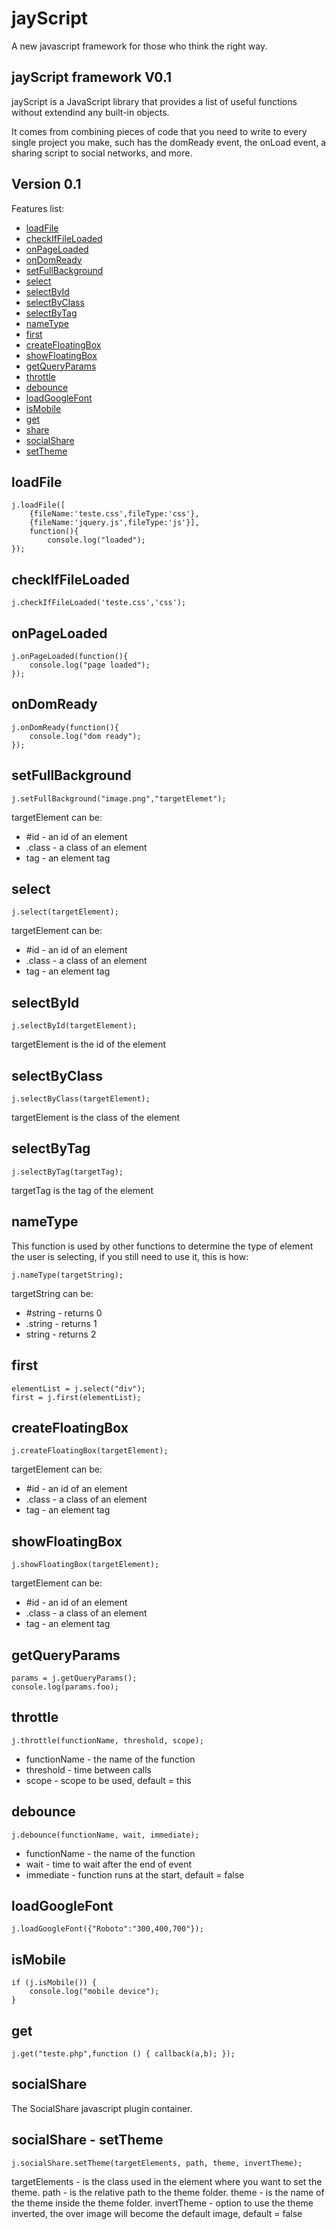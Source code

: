 jayScript
=========

A new javascript framework for those who think the right way.

jayScript framework V0.1
------------------------

jayScript is a JavaScript library that provides a list of useful functions without extendind any built-in objects.

It comes from combining pieces of code that you need to write to every single project you make, such has the domReady event, the onLoad event, a sharing script to social networks, and more.

Version 0.1
-----------

Features list:

-   [loadFile](<#loadFile>)
-   [checkIfFileLoaded](<#checkIfFileLoaded>)
-   [onPageLoaded](<#onPageLoaded>)
-   [onDomReady](<#onDomReady>)
-   [setFullBackground](<#setFullBackground>)
-   [select](<#select>)
-   [selectById](<#selectById>)
-   [selectByClass](<#selectByClass>)
-   [selectByTag](<#selectByTag>)
-   [nameType](<#nameType>)
-   [first](<#first>)
-   [createFloatingBox](<#createFloatingBox>)
-   [showFloatingBox](<#showFloatingBox>)
-   [getQueryParams](<#getQueryParams>)
-   [throttle](<#throttle>)
-   [debounce](<#debounce>)
-   [loadGoogleFont](<#loadGoogleFont>)
-   [isMobile](<#isMobile>)
-   [get](<#get>)
-   [share](<#share>)
-   [socialShare](<#socialShare>)
   -   [setTheme](<#setTheme>)

<a name="loadFile"/> loadFile
-----------------------------

    j.loadFile([
        {fileName:'teste.css',fileType:'css'},
        {fileName:'jquery.js',fileType:'js'}],
        function(){
            console.log("loaded");
    });

<a name="checkIfFileLoaded"/> checkIfFileLoaded
-----------------------------------------------

    j.checkIfFileLoaded('teste.css','css');

<a name="onPageLoaded"/> onPageLoaded
-------------------------------------

    j.onPageLoaded(function(){
        console.log("page loaded");
    });

<a name="onDomReady"/> onDomReady
-------------------------------

    j.onDomReady(function(){
        console.log("dom ready");
    });

<a name="setFullBackground"/> setFullBackground
-------------------------------

    j.setFullBackground("image.png","targetElemet");

targetElement can be:
* #id - an id of an element
* .class - a class of an element
* tag - an element tag

<a name="select"/> select
-------------------------------

    j.select(targetElement);

targetElement can be:
* #id - an id of an element
* .class - a class of an element
* tag - an element tag

<a name="selectById"/> selectById
-------------------------------

    j.selectById(targetElement);

targetElement is the id of the element

<a name="selectByClass"/> selectByClass
-------------------------------

    j.selectByClass(targetElement);

targetElement is the class of the element

<a name="selectByTag"/> selectByTag
-------------------------------

    j.selectByTag(targetTag);

targetTag is the tag of the element

<a name="nameType"/> nameType
-------------------------------
This function is used by other functions to determine the type of element the user is selecting, if you still need to use it, this is how:

    j.nameType(targetString);

targetString can be:
* #string - returns 0
* .string - returns 1
* string - returns 2


<a name="first"/> first
-------------------------------

    elementList = j.select("div");
    first = j.first(elementList);

<a name="createFloatingBox"/> createFloatingBox
-------------------------------

    j.createFloatingBox(targetElement);

targetElement can be:
* #id - an id of an element
* .class - a class of an element
* tag - an element tag

<a name="showFloatingBox"/> showFloatingBox
-------------------------------

    j.showFloatingBox(targetElement);

targetElement can be:
* #id - an id of an element
* .class - a class of an element
* tag - an element tag

<a name="getQueryParams"/> getQueryParams
-------------------------------

    params = j.getQueryParams();
    console.log(params.foo);

<a name="throttle"/> throttle
-------------------------------

    j.throttle(functionName, threshold, scope);
    
* functionName - the name of the function
* threshold - time between calls
* scope - scope to be used, default = this

<a name="debounce"/> debounce
-------------------------------

    j.debounce(functionName, wait, immediate);
    
* functionName - the name of the function
* wait - time to wait after the end of event
* immediate - function runs at the start, default = false


<a name="loadGoogleFont"/> loadGoogleFont
-------------------------------

    j.loadGoogleFont({"Roboto":"300,400,700"});

<a name="isMobile"/> isMobile
-------------------------------

    if (j.isMobile()) {
        console.log("mobile device");
    }

<a name="get"/> get
-------------------------------

    j.get("teste.php",function () { callback(a,b); });
    
<a name="socialShare"/> socialShare
-------------------------------

The SocialShare javascript plugin container.

<a name="setTheme"/> socialShare - setTheme
-------------------------------

    j.socialShare.setTheme(targetElements, path, theme, invertTheme);

targetElements - is the class used in the element where you want to set the theme.
path - is the relative path to the theme folder.
theme - is the name of the theme inside the theme folder.
invertTheme - option to use the theme inverted, the over image will become the default image, default = false
